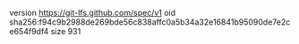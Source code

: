 version https://git-lfs.github.com/spec/v1
oid sha256:f94c9b2988de269bde56c838affc0a5b34a32e16841b95090de7e2ce654f9df4
size 931
